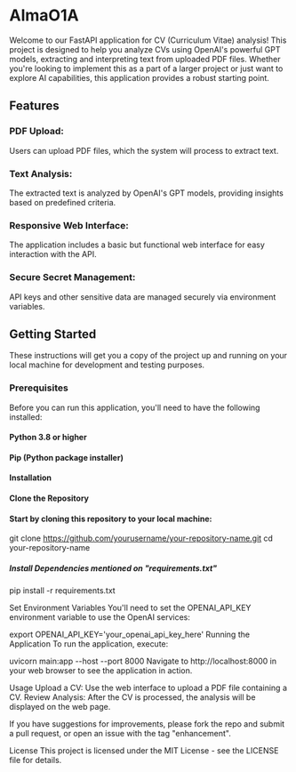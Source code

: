 # AlmaO1A
Welcome to our FastAPI application for CV (Curriculum Vitae) analysis! This project is designed to help you analyze CVs using OpenAI's powerful GPT models, extracting and interpreting text from uploaded PDF files. Whether you're looking to implement this as a part of a larger project or just want to explore AI capabilities, this application provides a robust starting point.

## Features
### PDF Upload: 
Users can upload PDF files, which the system will process to extract text.

### Text Analysis: 
The extracted text is analyzed by OpenAI's GPT models, providing insights based on predefined criteria.

### Responsive Web Interface: 
The application includes a basic but functional web interface for easy interaction with the API.

### Secure Secret Management: 
API keys and other sensitive data are managed securely via environment variables.


## Getting Started
These instructions will get you a copy of the project up and running on your local machine for development and testing purposes.

### Prerequisites
Before you can run this application, you'll need to have the following installed:
#### Python 3.8 or higher
#### Pip (Python package installer)
#### Installation
#### Clone the Repository


#### Start by cloning this repository to your local machine:
git clone https://github.com/yourusername/your-repository-name.git
cd your-repository-name

##### Install Dependencies mentioned on "requirements.txt"
pip install -r requirements.txt

Set Environment Variables
You'll need to set the OPENAI_API_KEY environment variable to use the OpenAI services:


export OPENAI_API_KEY='your_openai_api_key_here'
Running the Application
To run the application, execute:

uvicorn main:app --host <IPV4 Address> --port 8000
Navigate to http://localhost:8000 in your web browser to see the application in action.

Usage
Upload a CV: Use the web interface to upload a PDF file containing a CV.
Review Analysis: After the CV is processed, the analysis will be displayed on the web page.

If you have suggestions for improvements, please fork the repo and submit a pull request, or open an issue with the tag "enhancement".

License
This project is licensed under the MIT License - see the LICENSE file for details.
